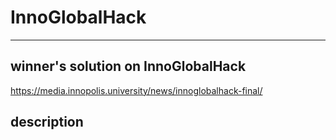 # InnoGlobalHack
--------------------
## winner's solution on InnoGlobalHack
https://media.innopolis.university/news/innoglobalhack-final/

## description
